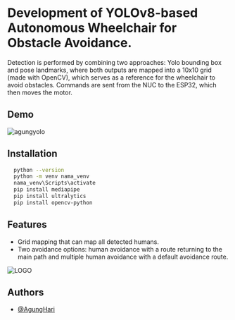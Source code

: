 
# Development of YOLOv8-based Autonomous Wheelchair for Obstacle Avoidance.

Detection is performed by combining two approaches: Yolo bounding box and pose landmarks, where both outputs are mapped into a 10x10 grid (made with OpenCV), which serves as a reference for the wheelchair to avoid obstacles. Commands are sent from the NUC to the ESP32, which then moves the motor.
## Demo

![agungyolo](https://github.com/user-attachments/assets/cb7d43ea-688f-4ce9-a24b-5c50c62da9d3)

## Installation


```bash
  python --version
  python -m venv nama_venv
  nama_venv\Scripts\activate
  pip install mediapipe
  pip install ultralytics
  pip install opencv-python
```
    
## Features

- Grid mapping that can map all detected humans.
- Two avoidance options: human avoidance with a route returning to the main path and multiple human avoidance with a default avoidance route.


![LOGO](https://github.com/user-attachments/assets/65b4bfc3-7e93-4ee3-bf2f-a3f66d561f57)



## Authors

- [@AgungHari](https://github.com/AgungHari)

